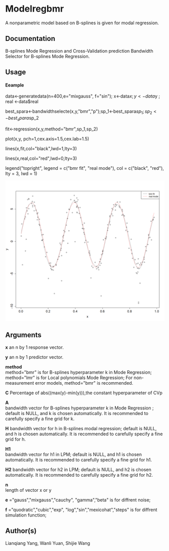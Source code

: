 # Modelregbmr
A nonparametric model based on B-splines is given for modal regression.


## Documentation
B-splines Mode Regression and Cross-Validation prediction  Bandwidth Selector for B-splines Mode Regression.

## Usage
#### Eeample
data<-generatedata(n=400,e="mixgauss", f="sin"); x<-data$x ; y<-data$y ; real <-data$real

best_spara<-bandwidthselecte(x,y,"bmr","p");sp_1<-best_spara$sp_1;sp_2<-best_spara$sp_2

fit<-regression(x,y,method="bmr",sp_1,sp_2)

plot(x,y, pch=1,cex.axis=1.5,cex.lab=1.5)

lines(x,fit,col="black",lwd=1,lty=3)

lines(x,real,col="red",lwd=0,lty=3)

legend("topright", legend = c("bmr fit", "real mode"), col = c("black", "red"), lty = 3, lwd = 1)

![](https://github.com/Yuanwanli1995/Modelregbmr/blob/main/R/Rplot.png)

##  Arguments
**x**
an n by 1 response vector.

**y**
an n by 1 predictor vector.

**method**	
method="bmr" is for B-splines hyperparameter k in Mode Regression; method="lmr" is for Local polynomials Mode Regression;  For non-measurement error models, method="bmr" is recommended.

**C**
Percentage of abs((max(y)-min(y))),the constant hyperparameter of CVp

**A**	
bandwidth vector for B-splines hyperparameter k in Mode Regression ; default is NULL, and k is chosen automatically.  It is recommended to carefully specify a fine grid for k.

**H**
bandwidth vector for h in  B-splines modal regression; default is NULL, and h is chosen automatically.  It is recommended to carefully specify a fine grid for h.

**H1**	
bandwidth vector for h1 in LPM; default is NULL, and h1 is chosen automatically.  It is recommended to carefully specify a fine grid for h1.

**H2**
bandwidth vector for h2  in LPM; default is NULL, and h2 is chosen automatically.  It is recommended to carefully specify a fine grid for h2.

**n**	
length of vector x or y

**e** ="gauss","mixgauss","cauchy", "gamma","beta"  is for diffrent noise; 

**f** ="quodratic","cubic","exp", "log","sin","mexicohat","steps" is for diffrent simulation function; 

## Author(s)

Lianqiang Yang, Wanli Yuan, Shijie Wang


